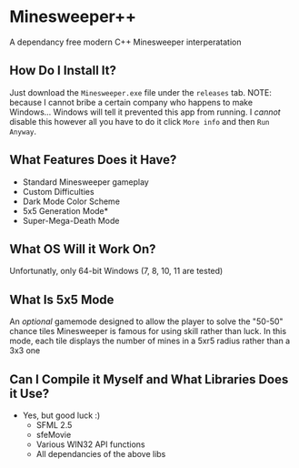 # Minesweeper++
A dependancy free modern C++ Minesweeper interperatation

## How Do I Install It?
Just download the `Minesweeper.exe` file under the `releases` tab. NOTE: because I cannot bribe a certain company who happens to make Windows... Windows will tell it prevented this app from running. I *cannot* disable this however all you have to do it click `More info` and then `Run Anyway`.

## What Features Does it Have?
- Standard Minesweeper gameplay
- Custom Difficulties
- Dark Mode Color Scheme
- 5x5 Generation Mode*
- Super-Mega-Death Mode

## What OS Will it Work On?
Unfortunatly, only 64-bit Windows (7, 8, 10, 11 are tested)

## What Is 5x5 Mode
An *optional* gamemode designed to allow the player to solve the "50-50" chance tiles Minesweeper is famous for using skill rather than luck. 
In this mode, each tile displays the number of mines in a 5xr5 radius rather than a 3x3 one

## Can I Compile it Myself and What Libraries Does it Use?
- Yes, but good luck :)
  - SFML 2.5
  - sfeMovie
  - Various WIN32 API functions
  - All dependancies of the above libs
